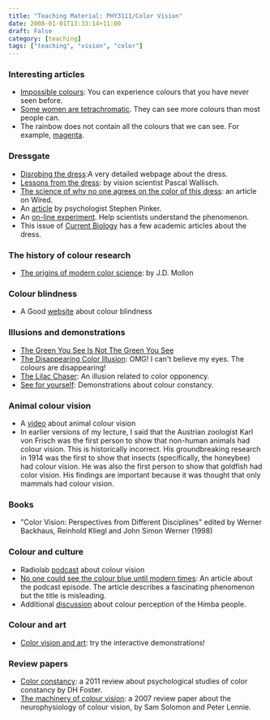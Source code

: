 ```yaml
---
title: "Teaching Material: PHY3111/Color Vision"
date: 2008-01-01T13:33:14+11:00
draft: False
category: [teaching]
tags: ["teaching", "vision", "color"]
---
```


### Interesting articles
- [Impossible colours](https://en.wikipedia.org/wiki/Impossible_color): You can experience colours that you have never seen before.
- [Some women are tetrachromatic](http://nymag.com/scienceofus/2015/02/what-like-see-a-hundred-million-colors.html). They can see more colours than most people can.
- The rainbow does not contain all the colours that we can see. For example, [magenta](http://www.biotele.com/magenta.html).

### Dressgate
- [Disrobing the dress](http://www.cns.nyu.edu/malab/illusionstoinference/thedress/):A very detailed webpage about the dress.
- [Lessons from the dress](http://www.slate.com/articles/health_and_science/science/2015/02/what_color_is_this_dress_a_scientist_explains_visual_ambiguity_and_color.html?wpsrc=fol_tw): by vision scientist Pascal Wallisch.
- [The science of why no one agrees on the color of this dress](https://www.wired.com/2015/02/science-one-agrees-color-dress/): an article on Wired.
- An [article](https://www.forbes.com/forbes/welcome/?toURL=https://www.forbes.com/sites/matthewherper/2015/02/28/psychologist-and-author-stephen-pinker-explains-thedress/&refURL=http://www.hhyu.org/phy3111colourvision&referrer=http://www.hhyu.org/phy3111colourvision) by psychologist Stephen Pinker.
- An [on-line experiment](http://chetvericov.ru/tests/thedress/quiz.html). Help scientists understand the phenomenon.
- This issue of [Current Biology](https://secure.jbs.elsevierhealth.com/action/getSharedSiteSession?rc=1&redirect=http%3A%2F%2Fwww.cell.com%2Fcurrent-biology%2Fissue%3Fpii%3DS0960-9822%252814%2529X0037-0&code=cell-site) has a few academic articles about the dress.

### The history of colour research
- [The origins of modern color science](http://pages.ucsd.edu/~dmacleod/221/color%20papers/Origins.pdf): by J.D. Mollon

### Colour blindness
- A Good [website](http://www.color-blindness.com) about colour blindness

### Illusions and demonstrations
- [The Green You See Is Not The Green You See](https://www.npr.org/sections/13.7/2014/03/17/290850822/the-green-you-see-is-not-the-green-you-see)
- [The Disappearing Color Illusion](http://www.moillusions.com/disappearing-colors-illusion/): OMG! I can't believe my eyes. The colours are disappearing!
- [The Lilac Chaser](http://www.michaelbach.de/ot/col-lilacChaser/index.html): An illusion related to color opponency.
- [See for yourself](http://purveslab.net/seeforyourself/): Demonstrations about colour constancy.

### Animal colour vision
- A [video](https://www.youtube.com/watch?v=gH84_XipdNs) about animal colour vision
- In earlier versions of my lecture, I said that the Austrian zoologist Karl von Frisch was the first person to show that non-human animals had colour vision. This is historically incorrect. His groundbreaking research in 1914 was the first to show that insects (specifically, the honeybee) had colour vision. He was also the first person to show that goldfish had color vision. His findings are important because it was thought that only mammals had colour vision.

### Books
- "Color Vision: Perspectives from Different Disciplines" edited by Werner Backhaus, Reinhold Kliegl and John Simon Werner (1998)

### Colour and culture
- Radiolab [podcast](http://www.radiolab.org/story/211119-colors/) about colour vision
- [No one could see the colour blue until modern times](https://www.businessinsider.com.au/what-is-blue-and-how-do-we-see-color-2015-2): An article about the podcast episode. The article describes a fascinating phenomenon but the title is misleading.
- Additional [discussion](http://languagelog.ldc.upenn.edu/nll/?p=18237) about colour perception of the Himba people.

### Colour and art
- [Color vision and art](http://www.webexhibits.org/colorart/index.html): try the interactive demonstrations!

### Review papers
- [Color constancy](https://www.sciencedirect.com/science/article/pii/S0042698910004402): a 2011 review about psychological studies of color constancy by DH Foster.
- [The machinery of colour vision](https://www.nature.com/articles/nrn2094): a 2007 review paper about the neurophysiology of colour vision, by Sam Solomon and Peter Lennie.

